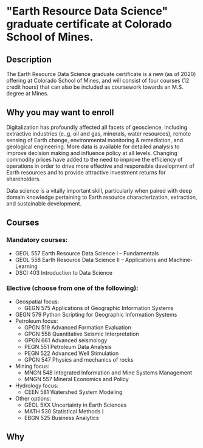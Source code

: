 # "Earth Resource Data Science" graduate certificate at Colorado School of Mines.

## Description
The Earth Resource Data Science graduate certificate is a new (as of 2020) offering at Colorado School of Mines, and will consist of four courses (12 credit hours) that can also be included as coursework towards an M.S. degree at Mines.

## Why you may want to enroll
Digitalization has profoundly affected all facets of geoscience, including extractive industries (e..g, oil and gas, minerals, water resources), remote sensing of Earth change, environmental monitoring & remediation, and geological engineering. More data is available for detailed analysis to improve decision making and influence policy at all levels. Changing commodity prices have added to the need to improve the efficiency of operations in order to drive more effective and responsible development of Earth resources and to provide attractive investment returns for shareholders.

Data science is a vitally important skill, particularly when paired with deep domain knowledge pertaining to Earth resource characterization, extraction, and sustainable development. 

## Courses
### Mandatory courses:
- GEOL 557 	Earth Resource Data Science I – Fundamentals
- GEOL 558 	Earth Resource Data Science II – Applications and Machine-Learning
- DSCI 403 	Introduction to Data Science

### Elective (choose from one of the following):
- Geospatial focus:
  - GEGN 575	Applications of Geographic Information Systems
- GEGN 579	Python Scripting for Geographic Information Systems
- Petroleum focus:
  - GPGN 519 	Advanced Formation Evaluation
  - GPGN 558 	Quantitative Seismic Interpretation
  - GPGN 661	Advanced seismology
  - PEGN 551	Petroleum Data Analysis
  - PEGN 522	Advanced Well Stimulation
  - GPGN 547	Physics and mechanics of rocks
- Mining focus:
  - MNGN 548	Integrated Information and Mine Systems Management
  - MNGN 557	Mineral Economics and Policy
- Hydrology focus:
  - CEEN 581	Watershed System Modeling
- Other options:
  - GEOL 5XX	Uncertainty in Earth Sciences
  - MATH 530 	Statistical Methods I
  - EBGN 525	Business Analytics

## Why

